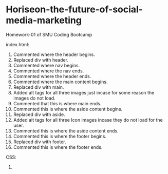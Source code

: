 # Horiseon-the-future-of-social-media-marketing
Homework-01 of SMU Coding Bootcamp

index.html: 

1. Commented where the header begins.
2. Replaced div with header.
3. Commented where nav begins.
4. Commented where the nav ends.
5. Commented where the header ends.
6. Commented where the main content begins.
7. Replaced div with main.
8. Added alt tags for all three images just incase for some reason the images do not load.
9. Commented that this is where main ends.
10. Commented this is where the aside content begins.
11. Replaced div with aside.
12. Added alt tags for all three Icon images incase they do not load for the user.
13. Commented this is where the aside content ends.
14. Commented this is where the footer begins.
15. Replaced div with footer.
16. Commented this is where the footer ends.



CSS:

1.